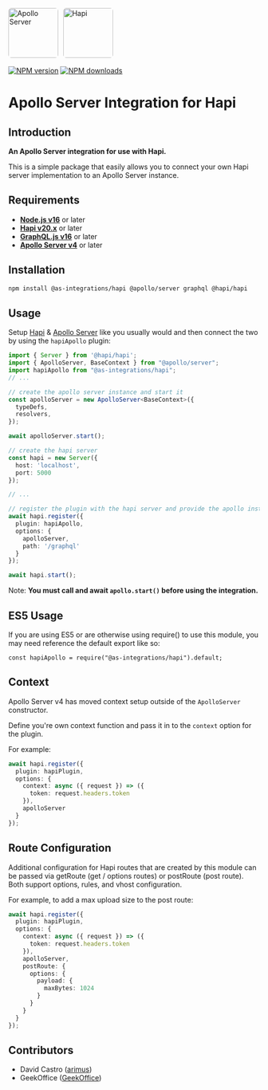 <a href='https://www.apollographql.com/'><img src='https://avatars.githubusercontent.com/u/17189275?s=200' style="border-radius: 6px; margin-right: 6px" height='100' alt='Apollo Server'></a>
<a href='https://hapi.dev/'><img src='https://raw.githubusercontent.com/hapijs/assets/master/images/hapi.png' style="border-radius: 6px" height='100' alt='Hapi'></a>

[![NPM version](https://badge.fury.io/js/@as-integrations%2Fhapi.svg)](https://www.npmjs.com/package/@as-integrations/hapi)
[![NPM downloads](https://img.shields.io/npm/dm/@as-integrations/hapi.svg?style=flat)](https://www.npmjs.com/package/@as-integrations/hapi)

# Apollo Server Integration for Hapi

## **Introduction**

**An Apollo Server integration for use with Hapi.**

This is a simple package that easily allows you to connect your own Hapi server implementation to an Apollo Server instance.

## **Requirements**

- **[Node.js v16](https://nodejs.org/)** or later
- **[Hapi v20.x](https://www.hapi.dev/)** or later
- **[GraphQL.js v16](https://graphql.org/graphql-js/)** or later
- **[Apollo Server v4](https://www.apollographql.com/docs/apollo-server/)** or later

## **Installation**

```bash
npm install @as-integrations/hapi @apollo/server graphql @hapi/hapi
```

## **Usage**

Setup [Hapi](https://www.hapi.dev/) & [Apollo Server](https://www.apollographql.com/docs/apollo-server/) like you usually would and then connect the two by using the `hapiApollo` plugin:

```typescript
import { Server } from '@hapi/hapi';
import { ApolloServer, BaseContext } from "@apollo/server";
import hapiApollo from "@as-integrations/hapi";
// ...

// create the apollo server instance and start it
const apolloServer = new ApolloServer<BaseContext>({
  typeDefs,
  resolvers,
});

await apolloServer.start();

// create the hapi server
const hapi = new Server({
  host: 'localhost',
  port: 5000
});

// ...

// register the plugin with the hapi server and provide the apollo instance in plugin config
await hapi.register({
  plugin: hapiApollo,
  options: {
    apolloServer,
    path: '/graphql'
  }
});

await hapi.start();
```

Note: **You must call and await `apollo.start()` before using the integration.**

## **ES5 Usage**

If you are using ES5 or are otherwise using require() to use this module, you may need reference the default export like so:

```
const hapiApollo = require("@as-integrations/hapi").default;
```

## **Context**

Apollo Server v4 has moved context setup outside of the `ApolloServer` constructor.

Define you're own context function and pass it in to the `context` option for the plugin.

For example:

```typescript
await hapi.register({
  plugin: hapiPlugin,
  options: {
    context: async ({ request }) => ({
      token: request.headers.token
    }),
    apolloServer
  }
});
```

## **Route Configuration**

Additional configuration for Hapi routes that are created by this module can be passed via 
getRoute (get / options routes) or postRoute (post route). Both support options, rules, and vhost
configuration.

For example, to add a max upload size to the post route:

```typescript
await hapi.register({
  plugin: hapiPlugin,
  options: {
    context: async ({ request }) => ({
      token: request.headers.token
    }),
    apolloServer,
    postRoute: {
      options: {
        payload: {
          maxBytes: 1024
        }
      }
    }
  }
});
```

## **Contributors**

- David Castro ([arimus](https://github.com/arimus))
- GeekOffice ([GeekOffice](https://github.com/geekoffice))

